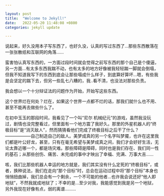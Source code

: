 ```yaml
---

layout: post
title:  "Welcome to Jekyll!"
date:   2022-05-20 11:48:08 +0800
categories: jekyll update

---
```


说起来，好久没用本子写东西了，也好久没，认真的写过东西了...那些东西散落在一张张散纸和互联网的角落......

蛮害怕认真写东西的，一方面过段时间就会觉得之前写东西的那个自己是个傻逼，另一方面...有太多东西我踹不动，也有太多的地方好像被我轻轻踹一脚就会倒塌，但我不知道我写下的东西到底会让那些塌成什么样子，到底算好算坏...嗯，有些我是会坚定的踹下去，但另一些乱七八糟的，我..看不清，也没法对那些负责。

我会想以一个十分辩证法的问题作为开始，开始写这些东西。

这个世界烂在何处？烂在，如果这个世界一点都不烂的话，那我们就什么也不用、甚至不能再去做些什么了。

在初中玉玉的那段时间，我看见了一个叫“尼尔 机械纪元”的游戏，虽然我没玩过，剧情也没完整看过，但里面有一个地方震了我好久。那里的外星机器人的“终极目标”是“消灭敌人”，然而猜猜看他们完成了终极目标之后干了什么？——————自己制造自己的敌人。美梦成真的另一个名字叫梦魇，也许在这里我们都是叶公好龙，甚至，只有在毫无希望与美梦成真之间，我们才会好好生活，无论太靠近哪一个，都是场灾难。那些障碍是障碍，同时也是我们存在、我们同一性的基石；从那些创伤、痛苦、未完成的事中才映出了幸福、完满、万事大吉......

咳，我们比那些机器人幸运的地方就是，我们其实没有什么定死的“终极目标”，或者，换种说法，我们在走向“那个目标”时，总会在运动过程中将“那个目标”本身也悄悄扭曲掉，我们总会有一个剩余，一个不可能的他者...也许我会说还好“他人即地狱”，不然我就成地狱了；不幸的是...至少对我，我能感觉到我是另一个地狱，另外我现在好像有点，弱的离谱.........
